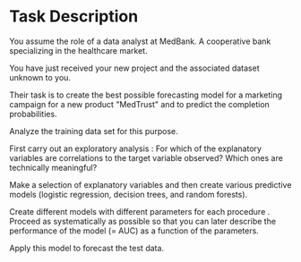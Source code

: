 # Task Description
You assume the role of a data analyst at MedBank. A cooperative bank specializing in the healthcare market.

You have just received your new project and the associated dataset unknown to you.

Their task is to create the best possible forecasting model for a marketing campaign for a new product "MedTrust" and to predict the completion probabilities.

Analyze the training data set for this purpose.

First carry out an exploratory analysis : For which of the explanatory variables are correlations to the target variable observed? Which ones are technically meaningful?

Make a selection of explanatory variables and then create various predictive models (logistic regression, decision trees, and random forests).

Create different models with different parameters for each procedure . Proceed as systematically as possible so that you can later describe the performance of the model (= AUC) as a function of the parameters.

Apply this model to forecast the test data.
